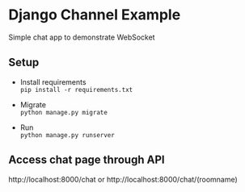 # Django Channel Example
Simple chat app to demonstrate WebSocket

## Setup
- Install requirements\
`pip install -r requirements.txt`

- Migrate\
`python manage.py migrate`

- Run\
`python manage.py runserver`

## Access chat page through API
http://localhost:8000/chat
or
http://localhost:8000/chat/(roomname)